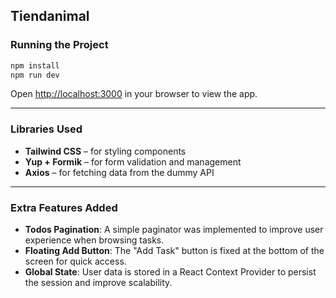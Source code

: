 ## Tiendanimal

### Running the Project

```bash
npm install
npm run dev
```

Open [http://localhost:3000](http://localhost:3000) in your browser to view the app.

---

### Libraries Used

- **Tailwind CSS** – for styling components  
- **Yup + Formik** – for form validation and management  
- **Axios** – for fetching data from the dummy API  

---

### Extra Features Added

- **Todos Pagination**: A simple paginator was implemented to improve user experience when browsing tasks.  
- **Floating Add Button**: The "Add Task" button is fixed at the bottom of the screen for quick access.  
- **Global State**: User data is stored in a React Context Provider to persist the session and improve scalability.  

